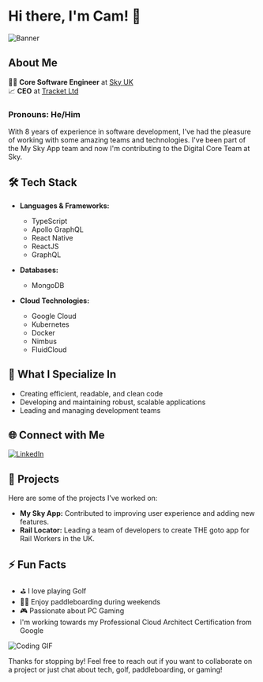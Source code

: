 # Hi there, I'm Cam! 👋

![Banner](https://media.giphy.com/media/xT9IgG50Fb7Mi0prBC/giphy.gif)

## About Me

👨‍💻 **Core Software Engineer** at [Sky UK](https://www.sky.com)  
📈 **CEO** at [Tracket Ltd](https://tracket.co.uk)  

### Pronouns: He/Him

With 8 years of experience in software development, I've had the pleasure of working with some amazing teams and technologies. I've been part of the My Sky App team and now I'm contributing to the Digital Core Team at Sky.

## 🛠️ Tech Stack

- **Languages & Frameworks:**
  - TypeScript
  - Apollo GraphQL
  - React Native
  - ReactJS
  - GraphQL

- **Databases:**
  - MongoDB

- **Cloud Technologies:**
  - Google Cloud
  - Kubernetes
  - Docker
  - Nimbus
  - FluidCloud

## 🌟 What I Specialize In

- Creating efficient, readable, and clean code
- Developing and maintaining robust, scalable applications
- Leading and managing development teams

## 🌐 Connect with Me

[![LinkedIn](https://img.shields.io/badge/LinkedIn-0077B5?style=for-the-badge&logo=linkedin&logoColor=white)](https://www.linkedin.com/in/cameronbowes)  

## 🚀 Projects

Here are some of the projects I've worked on:

- **My Sky App:** Contributed to improving user experience and adding new features.
- **Rail Locator:** Leading a team of developers to create THE goto app for Rail Workers in the UK.

## ⚡ Fun Facts

- ⛳ I love playing Golf
- 🏄‍♂️ Enjoy paddleboarding during weekends
- 🎮 Passionate about PC Gaming
- I'm working towards my Professional Cloud Architect Certification from Google

![Coding GIF](https://media.giphy.com/media/LmNwrBhejkK9EFP504/giphy.gif)

Thanks for stopping by! Feel free to reach out if you want to collaborate on a project or just chat about tech, golf, paddleboarding, or gaming!
